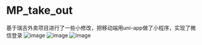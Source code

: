 # MP_take_out
基于瑞吉外卖项目进行了一些小修改，把移动端用uni-app做了小程序，实现了微信登录
![image](https://user-images.githubusercontent.com/78630698/174472611-aca5b2e1-b48e-4af6-9ed6-710d46a79a0f.png)
![image](https://user-images.githubusercontent.com/78630698/174472624-1a0ee932-8320-4822-9d35-e047db6eddb3.png)
![image](https://user-images.githubusercontent.com/78630698/174472629-290d4791-683b-48c5-9a9f-4d361d843db1.png)
